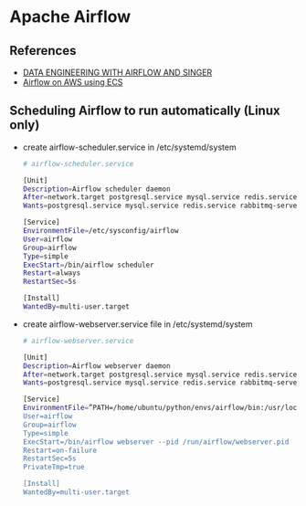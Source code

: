 # Apache Airflow

## References
- [DATA ENGINEERING WITH AIRFLOW AND SINGER](https://francescao.com/2021/06/data-engineering-with-airflow-singer/)
- [Airflow on AWS using ECS](https://medium.com/@abhishekranjandev/deploying-airflow-on-aws-for-large-scale-c0e28ab31abf)


## Scheduling Airflow to run automatically (Linux only)

- create airflow-scheduler.service in  /etc/systemd/system
  
  ```bash
  # airflow-scheduler.service

  [Unit]
  Description=Airflow scheduler daemon
  After=network.target postgresql.service mysql.service redis.service rabbitmq-server.service
  Wants=postgresql.service mysql.service redis.service rabbitmq-server.service

  [Service]
  EnvironmentFile=/etc/sysconfig/airflow
  User=airflow
  Group=airflow
  Type=simple
  ExecStart=/bin/airflow scheduler
  Restart=always
  RestartSec=5s

  [Install]
  WantedBy=multi-user.target
  ```
- create airflow-webserver.service file in /etc/systemd/system
  
  ```bash
  # airflow-webserver.service

  [Unit]
  Description=Airflow webserver daemon
  After=network.target postgresql.service mysql.service redis.service rabbitmq-server.service
  Wants=postgresql.service mysql.service redis.service rabbitmq-server.service

  [Service]
  EnvironmentFile=”PATH=/home/ubuntu/python/envs/airflow/bin:/usr/local/sbin:/usr/local/bin:/usr/sbin:/usr/bin:/sbin:/bin"
  User=airflow
  Group=airflow
  Type=simple
  ExecStart=/bin/airflow webserver --pid /run/airflow/webserver.pid
  Restart=on-failure
  RestartSec=5s
  PrivateTmp=true

  [Install]
  WantedBy=multi-user.target
  ```
